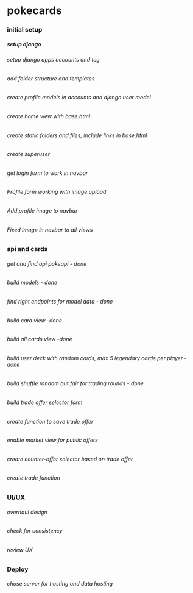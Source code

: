 # pokecards


### initial setup
##### setup django
###### setup django apps accounts and tcg
###### add folder structure and templates
###### create profile models in accounts and django user model
###### create home view with base.html
###### create static folders and files, include  links in base.html
###### create superuser
###### get login form to work in navbar
###### Profile form working with image upload
###### Add profile image to navbar 
###### Fixed image in navbar to all views

### api and cards
###### get and find api pokeapi - done
###### build models - done
###### find right endpoints for model data - done
###### build card view -done
###### build all cards view -done
###### build user deck with random cards, max 5 legendary cards per player - done
###### build shuffle random but fair for trading rounds - done
###### build trade offer selector form
###### create function to save trade offer
###### enable market view for public offers
###### create counter-offer selector based on trade offer
###### create trade function


### UI/UX
###### overhaul design
###### check for consistency
###### review UX


### Deploy
###### chose server for hosting and data hosting